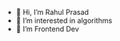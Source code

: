 - 👋 Hi, I’m Rahul Prasad
- 👀 I’m interested in algorithms
- 🌱 I’m Frontend Dev
<!---
programmerahul/programmerahul is a ✨ special ✨ repository because its `README.md` (this file) appears on your GitHub profile.
You can click the Preview link to take a look at your changes.
--->
